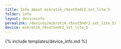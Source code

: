 ```yaml
---
title: Info about mikrotik_rbsxt5ndr2_sxt_lite_5
folder: info
layout: deviceinfo
permalink: /devices/mikrotik_rbsxt5ndr2_sxt_lite_5/
device: mikrotik_rbsxt5ndr2_sxt_lite_5
---
```

{% include templates/device_info.md %}
